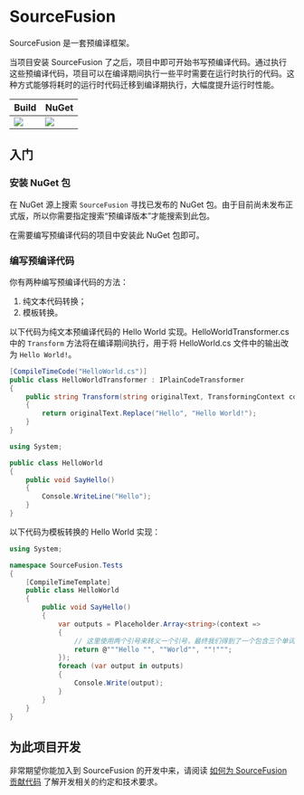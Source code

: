 # SourceFusion

SourceFusion 是一套预编译框架。

当项目安装 SourceFusion 了之后，项目中即可开始书写预编译代码。通过执行这些预编译代码，项目可以在编译期间执行一些平时需要在运行时执行的代码。这种方式能够将耗时的运行时代码迁移到编译期执行，大幅度提升运行时性能。

|Build|NuGet|
|--|--|
|![](https://github.com/dotnet-campus/SourceFusion/workflows/.NET%20Core/badge.svg)|[![](https://img.shields.io/nuget/v/dotnetCampus.SourceFusion.svg)](https://www.nuget.org/packages/dotnetCampus.SourceFusion)|

## 入门

### 安装 NuGet 包

在 NuGet 源上搜索 `SourceFusion` 寻找已发布的 NuGet 包。由于目前尚未发布正式版，所以你需要指定搜索“预编译版本”才能搜索到此包。

在需要编写预编译代码的项目中安装此 NuGet 包即可。

### 编写预编译代码

你有两种编写预编译代码的方法：

1. 纯文本代码转换；
1. 模板转换。

以下代码为纯文本预编译代码的 Hello World 实现。HelloWorldTransformer.cs 中的 `Transform` 方法将在编译期间执行，用于将 HelloWorld.cs 文件中的输出改为 `Hello World!`。

```csharp
[CompileTimeCode("HelloWorld.cs")]
public class HelloWorldTransformer : IPlainCodeTransformer
{
    public string Transform(string originalText, TransformingContext context)
    {
        return originalText.Replace("Hello", "Hello World!");
    }
}
```

```csharp
using System;

public class HelloWorld
{
    public void SayHello()
    {
        Console.WriteLine("Hello");
    }
}
```

以下代码为模板转换的 Hello World 实现：

```csharp
using System;

namespace SourceFusion.Tests
{
    [CompileTimeTemplate]
    public class HelloWorld
    {
        public void SayHello()
        {
            var outputs = Placeholder.Array<string>(context =>
            {
                // 这里使用两个引号来转义一个引号，最终我们得到了一个包含三个单词部分的数组。
                return @"""Hello "", ""World"", ""!""";
            });
            foreach (var output in outputs)
            {
                Console.Write(output);
            }
        }
    }
}
```

## 为此项目开发

非常期望你能加入到 SourceFusion 的开发中来，请阅读 [如何为 SourceFusion 贡献代码](/docs/how-to-contribute.md) 了解开发相关的约定和技术要求。
